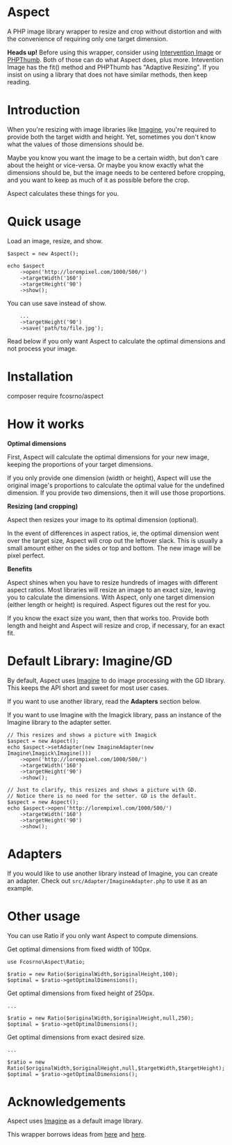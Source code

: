 # Aspect
A PHP image library wrapper to resize and crop without distortion and with the convenience of requiring only one target dimension.

**Heads up!** Before using this wrapper, consider using [Intervention Image](http://image.intervention.io/) or [PHPThumb](https://github.com/masterexploder/PHPThumb). Both of those can do what Aspect does, plus more. Intevention Image has the fit() method and PHPThumb has "Adaptive Resizing". If you insist on using a library that does not have similar methods, then keep reading.

# Introduction
 
When you're resizing with image libraries like [Imagine](https://github.com/avalanche123/Imagine), you're required to provide both the target width and height. Yet, sometimes you don't know what the values of those dimensions should be. 

Maybe you know you want the image to be a certain width, but don't care about the height or vice-versa. Or maybe you know exactly what the dimensions should be, but the image needs to be centered before cropping, and you want to keep as much of it as possible before the crop. 

Aspect calculates these things for you.

# Quick usage

Load an image, resize, and show.

	$aspect = new Aspect();
	
	echo $aspect
		->open('http://lorempixel.com/1000/500/')
		->targetWidth('160')
		->targetHeight('90')
		->show();
		
You can use save instead of show.

		...
		->targetHeight('90')
		->save('path/to/file.jpg');
		
Read below if you only want Aspect to calculate the optimal dimensions and not process your image.		

# Installation

composer require fcosrno/aspect


# How it works

**Optimal dimensions**

First, Aspect will calculate the optimal dimensions for your new image, keeping the proportions of your target dimensions.

If you only provide one dimension (width or height), Aspect will use the original image's proportions to calculate the optimal value for the undefined dimension. If you provide two dimensions, then it will use those proportions.

**Resizing (and cropping)**

Aspect then resizes your image to its optimal dimension (optional). 

In the event of differences in aspect ratios, ie, the optimal dimension went over the target size, Aspect will crop out the leftover slack. This is usually a small amount either on the sides or top and bottom. The new image will be pixel perfect.

**Benefits**

Aspect shines when you have to resize hundreds of images with different aspect ratios. Most libraries will resize an image to an exact size, leaving you to calculate the dimensions. With Aspect, only one target dimension (either length or height) is required. Aspect figures out the rest for you. 

If you know the exact size you want, then that works too. Provide both length and height and Aspect will resize and crop, if necessary, for an exact fit.

# Default Library: Imagine/GD

By default, Aspect uses [Imagine](https://github.com/avalanche123/Imagine) to do image processing with the GD library. This keeps the API short and sweet for most user cases. 

If you want to use another library, read the **Adapters** section below.

If you want to use Imagine with the Imagick library, pass an instance of the Imagine library to the adapter setter.
	
	// This resizes and shows a picture with Imagick
	$aspect = new Aspect();
	echo $aspect->setAdapter(new ImagineAdapter(new Imagine\Imagick\Imagine()))
		->open('http://lorempixel.com/1000/500/')
		->targetWidth('160')
		->targetHeight('90')
		->show();

	// Just to clarify, this resizes and shows a picture with GD. 
	// Notice there is no need for the setter. GD is the default.
	$aspect = new Aspect();
	echo $aspect->open('http://lorempixel.com/1000/500/')
		->targetWidth('160')
		->targetHeight('90')
		->show();

# Adapters

If you would like to use another library instead of Imagine, you can create an adapter. Check out `src/Adapter/ImagineAdapter.php` to use it as an example.

# Other usage

You can use Ratio if you only want Aspect to compute dimensions.

Get optimal dimensions from fixed width of 100px.

	use Fcosrno\Aspect\Ratio;

	$ratio = new Ratio($originalWidth,$originalHeight,100);
	$optimal = $ratio->getOptimalDimensions();


Get optimal dimensions from fixed height of 250px.

	...
	
	$ratio = new Ratio($originalWidth,$originalHeight,null,250);
	$optimal = $ratio->getOptimalDimensions();
	
Get optimal dimensions from exact desired size.

	...
	
	$ratio = new Ratio($originalWidth,$originalHeight,null,$targetWidth,$targetHeight);
	$optimal = $ratio->getOptimalDimensions();


# Acknowledgements

Aspect uses [Imagine](https://github.com/avalanche123/Imagine) as a default image library.

This wrapper borrows ideas from [here](http://code.tutsplus.com/tutorials/image-resizing-made-easy-with-php--net-10362) and [here](https://github.com/Nimrod007/PHP_image_resize/blob/master/smart_resize_image.function.php). 




